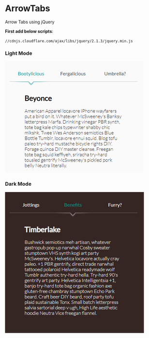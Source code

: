 # ArrowTabs
Arrow Tabs using jQuery

**First add below scripts**:

`//cdnjs.cloudflare.com/ajax/libs/jquery/2.1.3/jquery.min.js`

### Light Mode
![light](https://github.com/bezzad/ArrowTabs/raw/master/img/light.PNG)


### Dark Mode
![dark](https://github.com/bezzad/ArrowTabs/raw/master/img/dark.PNG)

